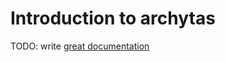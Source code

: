 # Introduction to archytas

TODO: write [great documentation](http://jacobian.org/writing/what-to-write/)
